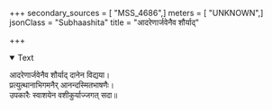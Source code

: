 +++
secondary_sources = [ "MSS_4686",]
meters = [ "UNKNOWN",]
jsonClass = "Subhaashita"
title = "आदरेणार्जवेनैव शौर्याद्"

+++

<details open><summary>Text</summary>

आदरेणार्जवेनैव शौर्याद् दानेन विद्यया।  
प्रत्युत्थानाभिगमनैर् आनन्दस्मितभाषणैः।  
उपकारैः स्वाशयेन वशीकुर्याज्जगत् सदा॥
</details>

